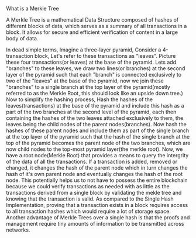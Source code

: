 What is a Merkle Tree

A Merkle Tree is a mathematical Data Structure composed of hashes of different blocks of data, which serves as a summary of all transactions in a block. It allows for secure and efficient verification of content in a large body of data.

In dead simple terms,
Imagine a three-layer pyramid,
Consider a 4-transaction block, Let's refer to these transactions as "leaves". Picture these four transactions(or leaves) at the base of the pyramid. Lets add "branches" to these leaves, we draw two lines(or branches) at the second layer of the pyramid such that each "branch" is connected exclusively to two of the "leaves" at the base of the pyramid, now we join these "branches" to a single branch at the top layer of the pyramid(mostly referred to as the Merkle Root, this should look like an upside down tree.) 
Now to simplify the hashing process, Hash the hashes of the leaves(transactions) at the base of the pyramid and include this hash as a part of the two branches at the second level of the pyramid, each then containing the hashes of the two leaves attached exclusively to them, the leaves being the child nodes of the parent nodes(branches). Now hash the hashes of these parent nodes and include them as part of the single branch at the top layer of the pyramid such that the hash of the single branch at the top of the pyramid becomes the parent node of the two branches, which are now child nodes to the top-most pyramid layer(the merkle root).
Now, we have a root node(Merkle Root) that provides a means to query the intergrity of the data of all the transactions. 
If a transaction is added, removed or changed, it changes the hash of the parent node which in turn changes the hash of it's own parent node and eventually changes the hash of the root node. 
This potentially helps us to not have to possess the entire blockchain because we could verify transactions as needed with as little as the transactions derived from a single block by validating the mekle tree and knowing that the transaction is valid.  As compared to the Single Hash Implementation, proving that a transaction exists in a block requires access to all transaction hashes which would require a lot of storage space. 
Another advantage of Merkle Trees over a single hash is that the proofs and management require tiny amounts of information to be transmitted across networks.